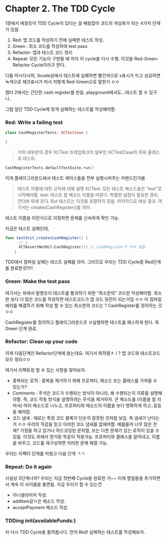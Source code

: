 # Chapter 2. The TDD Cycle

1장에서 배웠듯이 TDD Cycle이 있다는 걸 배웠잖아
코드의 색상화가 되는 4가지 단계가 있음. 
1. Red: 앱 코드를 작성하기 전에 실패한 테스트 작성.
2. Green : 최소 코드를 작성하여 test pass
3. Refactor: 앱과 테스트 코드 정리
4. Repeat: 모든 기능이 구현될 때 까지 이 cycle을 다시 수행.
이것을 Red-Green-Refactor Cycle이라구 한다. 

다들 아시다시피, Xcode상에서 테스트에 실패하면 빨간색으로 x표시가 뜨고 성공하면 녹색으로 체크표시가 떠서 저렇게 Red-Green으로 말한거 ㅇㅇ

챕터 2에서는 간단한 cash register를 만듬.
playground에서도…테스트 할 수 있구나..

그럼 일단 TDD Cycle체 맞게 실패하는 테스트를 작성해야함.

### 	Red: Write a failing test 

```swift
class CashRegisterTests: XCTestCase {
    
}
```
> 거의 대부분의 경우 XCTest 프레임워크의 일부인 XCTestCase의 하위 클래스로 테스트.

```swift
CashRegisterTests.defaultTestSuite.run()
```
이게  플레이그라운드에서 테스트 케이스들을 전부 실행시켜주는 커맨드인가봄

> 테스트 이름에 대한 규칙에 대해 설명
> XCTest: 모든 테스트 메소드들은 “test”로 시작해야함.
> test: 테스트 할 메소드 이름을 따른다. 
> 특별한 설정이 필요한 경우, 언더바 뒤에 온다. But 테스트는 이것을 포함하지 않음. 
> 마지막으로 예상 결과. 여기서는 createsCashRegister()를 의미. 

테스트 이름을 이런식으로 지정하면 문제를 신속하게 확인 가능.

지금은 테스트 실패인데, 
```swift
func testInit_createsCashRegister() {
      // 2
      XCTAssertNotNil(CashRegister()) // CashRegister가 아직 없음. 
    }
```
TDD에서 컴파일 실패는 테스트 실패를 의미. 그러므로 우리는 TDD Cycle중 Red단계를 완료한것!!!!!

### Green: Make the test pass 
여기서는 위에서 말했듯이 테스트를 통과하기 위한 “최소한의” 코드만 작성해야함.
최소한 보다 더 많은 코드를 작성하면 테스트코드가 앱 코드 뒷전이 되는거임 ㅇㅇ
이 컴파일 에러를 해결하기 위해 작성 할 수 있는 최소한의 코드는 ?
CashRegister를 정의하는 것 ㅇㅇ

CashRegister를 정의하고 플레이그라운드르 ㄹ실행하면 테스트를 패스하게 된다. 
즉 Green 단계 완료.

### Refactor: Clean up your code 
이제 다음단계인 Refactor단계에 왔는데요. 여기서 뭐하랬ㅈㅣ?
앱 코드와 테스트코드 모두 정리ㅇㅇ

여기서 리팩토링 할 수 있는 사항을 찾아보자.
- 중복되는 로직 : 중복을 제거하기 위해 프로퍼티, 메소드 또는 클래스를 가져올 수 있는가?
- Comments : 주석은 코드가 수행되는 방식이 아니라, 왜 수행되는지 이류를 설명해야함. 즉, 코드 작동 방식을 설명하려는 주석을 제거하자. 큰 메소드를 (이름을 잘 지어서) 여러 메소드로 나누고, 프로퍼티와 메소드의 이름을 보다 명확하게 하고..등등을 해야힘.
- 코드 냄새 : 때로는 특정 코드 블록이 단순히 잘못된 것처럼 보임. 즉 냄새가 난다는거 ㅇㅇ 우리의 직감을 믿고 이러한 코드 냄새를 없애야함. 예를들어 너무 많은 전제? 가정을 하고 있거나 하드코딩된 문자열, 또는 다른 문제가 있는 로직이 있을 수 있음. 이것도 위에서 한거랑 똑같이 적용가능. 프로퍼티와 클래스를 끌어내고, 이름을 바꾸고, 코드를 재구성하면 이러한 문제 해결 가능.

우리는 리팩터 단계를 마쳤고 다음 단게 ㄱㄱ

### Repeat: Do it again 
사실상 3단계니까?
우리는 지금 첫번째 Cycle을 완료한 거~~
이제 할일들을 추가하면서 계속 이 사이클을 돌면됨.
지금 우리가 할 수 있는건
- 이니셜라이저 작성.
- addItem같ㅇ은 메소드 작성.
- acceptPayment 메소드 작성.

### 	TDDing init(availableFunds:) 
자 다시 TDD Cycle을 돌려봅시다.
먼저 Red! 실패하는 테스트를 작성해보자.








